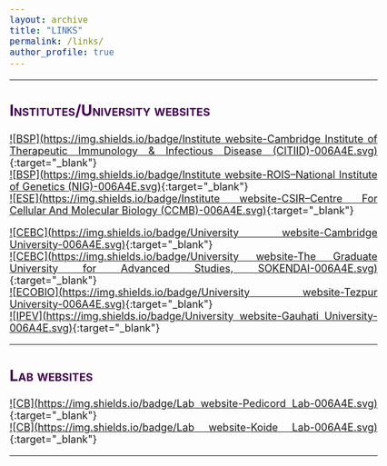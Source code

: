 ```yaml
---
layout: archive
title: "LINKS"
permalink: /links/
author_profile: true
---
```

<style>
  body {
    text-align: justify;
    font-size: 18px;  /* Increase font size */
  }
</style>
------
## <span style="font-variant:small-caps;"><span style="color:#440154">**Institutes/University websites**</span></span>

[![BSP](https://img.shields.io/badge/Institute website-Cambridge Institute of Therapeutic Immunology & Infectious Disease (CITIID)-006A4E.svg)](https://www.citiid.cam.ac.uk/){:target="_blank"}<br>
[![BSP](https://img.shields.io/badge/Institute website-ROIS–National Institute of Genetics (NIG)-006A4E.svg)](https://www.nig.ac.jp/nig/){:target="_blank"}<br>
[![ESE](https://img.shields.io/badge/Institute website-CSIR–Centre For Cellular And Molecular Biology (CCMB)-006A4E.svg)](https://www.ccmb.res.in/){:target="_blank"}<br>

[![CEBC](https://img.shields.io/badge/University website-Cambridge University-006A4E.svg)](https://www.cam.ac.uk/){:target="_blank"}<br>
[![CEBC](https://img.shields.io/badge/University website-The Graduate University for Advanced Studies, SOKENDAI-006A4E.svg)](https://www.soken.ac.jp/en/){:target="_blank"}<br>
[![ECOBIO](https://img.shields.io/badge/University website-Tezpur University-006A4E.svg)](http://www.tezu.ernet.in/){:target="_blank"}<br>
[![IPEV](https://img.shields.io/badge/University website-Gauhati University-006A4E.svg)](https://gauhati.ac.in/){:target="_blank"}<br>

------

## <span style="font-variant:small-caps;"><span style="color:#440154">**Lab websites**</span></span>

[![CB](https://img.shields.io/badge/Lab website-Pedicord Lab-006A4E.svg)](https://pedicordlab.com/){:target="_blank"}<br>
[![CB](https://img.shields.io/badge/Lab website-Koide Lab-006A4E.svg)](https://sites.google.com/view/mgrl-koide-lab){:target="_blank"}<br>

------

